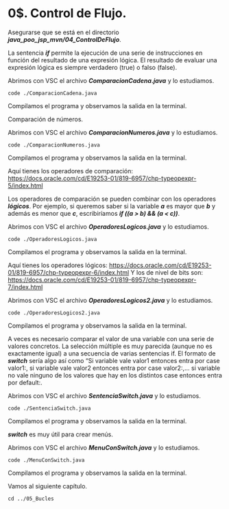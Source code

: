 # 0$. Control de Flujo.


Asegurarse que se está en el directorio ***java_poo_jsp_mvn/04_ControlDeFlujo***.


La sentencia ***if*** permite la ejecución de una serie de instrucciones en función del resultado de una expresión lógica. El resultado de evaluar una expresión lógica es siempre verdadero (true) o falso (false). 

Abrimos con VSC el archivo ***ComparacionCadena.java*** y lo estudiamos.

```
code ./ComparacionCadena.java
```

Compilamos el programa y observamos la salida en la terminal.

Comparación de números.

Abrimos con VSC el archivo ***ComparacionNumeros.java*** y lo estudiamos.

```
code ./ComparacionNumeros.java
```

Compilamos el programa y observamos la salida en la terminal.

Aquí tienes los operadores de comparación: https://docs.oracle.com/cd/E19253-01/819-6957/chp-typeopexpr-5/index.html

Los operadores de comparación se pueden combinar con los operadores ***lógicos***. Por ejemplo, si queremos saber si la variable ***a*** es mayor que ***b*** y además es menor que ***c***, escribiríamos ***if ((a > b) && (a < c))***.


Abrimos con VSC el archivo ***OperadoresLogicos.java*** y lo estudiamos.

```
code ./OperadoresLogicos.java
```

Compilamos el programa y observamos la salida en la terminal.

Aquí tienes los operadores lógicos: https://docs.oracle.com/cd/E19253-01/819-6957/chp-typeopexpr-6/index.html
Y los de nivel de bits son: https://docs.oracle.com/cd/E19253-01/819-6957/chp-typeopexpr-7/index.html

Abrimos con VSC el archivo ***OperadoresLogicos2.java*** y lo estudiamos.

```
code ./OperadoresLogicos2.java
```

Compilamos el programa y observamos la salida en la terminal.


A veces es necesario comparar el valor de una variable con una serie de valores concretos. La selección múltiple es muy parecida (aunque no es exactamente igual) a una secuencia de varias sentencias if. El formato de ***switch*** sería algo así como “Si variable vale valor1 entonces entra por case valor1:, si variable vale valor2 entonces entra por case valor2:,… si variable no vale ninguno de los valores que hay en los distintos case entonces entra por default:.


Abrimos con VSC el archivo ***SentenciaSwitch.java*** y lo estudiamos.

```
code ./SentenciaSwitch.java
```

Compilamos el programa y observamos la salida en la terminal.


***switch*** es muy útil para crear menús.

Abrimos con VSC el archivo ***MenuConSwitch.java*** y lo estudiamos.

```
code ./MenuConSwitch.java
```

Compilamos el programa y observamos la salida en la terminal.


Vamos al siguiente capítulo.
```
cd ../05_Bucles
```


